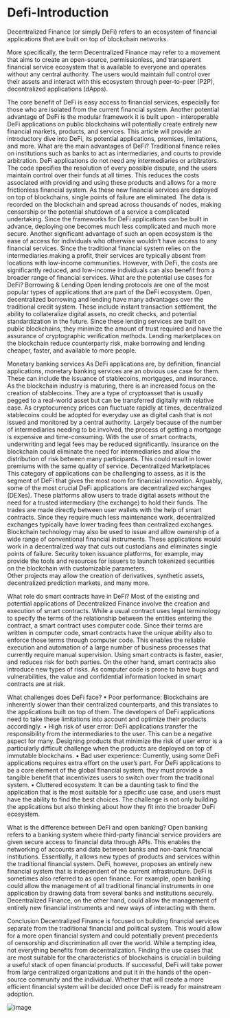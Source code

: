 # Defi-Introduction
Decentralized Finance (or simply DeFi) refers to an ecosystem of financial applications that are built on top of blockchain networks. 

More specifically, the term Decentralized Finance may refer to a movement that aims to create an open-source, permissionless, and transparent financial service ecosystem that is available to everyone and operates without any central authority. The users would maintain full control over their assets and interact with this ecosystem through peer-to-peer (P2P), decentralized applications (dApps).

The core benefit of DeFi is easy access to financial services, especially for those who are isolated from the current financial system. Another potential advantage of DeFi is the modular framework it is built upon - interoperable DeFi applications on public blockchains will potentially create entirely new financial markets, products, and services. 
This article will provide an introductory dive into DeFi, its potential applications, promises, limitations, and more.
What are the main advantages of DeFi?
Traditional finance relies on institutions such as banks to act as intermediaries, and courts to provide arbitration. 
DeFi applications do not need any intermediaries or arbitrators. The code specifies the resolution of every possible dispute, and the users maintain control over their funds at all times. This reduces the costs associated with providing and using these products and allows for a more frictionless financial system.
As these new financial services are deployed on top of blockchains, single points of failure are eliminated. The data is recorded on the blockchain and spread across thousands of nodes, making censorship or the potential shutdown of a service a complicated undertaking. 
Since the frameworks for DeFi applications can be built in advance, deploying one becomes much less complicated and much more secure.
Another significant advantage of such an open ecosystem is the ease of access for individuals who otherwise wouldn’t have access to any financial services. Since the traditional financial system relies on the intermediaries making a profit, their services are typically absent from locations with low-income communities. However, with DeFi, the costs are significantly reduced, and low-income individuals can also benefit from a broader range of financial services.
What are the potential use cases for DeFi?
Borrowing & Lending
Open lending protocols are one of the most popular types of applications that are part of the DeFi ecosystem. Open, decentralized borrowing and lending have many advantages over the traditional credit system. These include instant transaction settlement, the ability to collateralize digital assets, no credit checks, and potential standardization in the future. 
Since these lending services are built on public blockchains, they minimize the amount of trust required and have the assurance of cryptographic verification methods. Lending marketplaces on the blockchain reduce counterparty risk, make borrowing and lending cheaper, faster, and available to more people.

Monetary banking services
As DeFi applications are, by definition, financial applications, monetary banking services are an obvious use case for them. These can include the issuance of stablecoins, mortgages, and insurance.
As the blockchain industry is maturing, there is an increased focus on the creation of stablecoins. They are a type of cryptoasset that is usually pegged to a real-world asset but can be transferred digitally with relative ease. As cryptocurrency prices can fluctuate rapidly at times, decentralized stablecoins could be adopted for everyday use as digital cash that is not issued and monitored by a central authority. 
Largely because of the number of intermediaries needing to be involved, the process of getting a mortgage is expensive and time-consuming. With the use of smart contracts, underwriting and legal fees may be reduced significantly.
Insurance on the blockchain could eliminate the need for intermediaries and allow the distribution of risk between many participants. This could result in lower premiums with the same quality of service. 
Decentralized Marketplaces
This category of applications can be challenging to assess, as it is the segment of DeFi that gives the most room for financial innovation. 
Arguably, some of the most crucial DeFi applications are decentralized exchanges (DEXes). These platforms allow users to trade digital assets without the need for a trusted intermediary (the exchange) to hold their funds. The trades are made directly between user wallets with the help of smart contracts. 
Since they require much less maintenance work, decentralized exchanges typically have lower trading fees than centralized exchanges. 
Blockchain technology may also be used to issue and allow ownership of a wide range of conventional financial instruments. These applications would work in a decentralized way that cuts out custodians and eliminates single points of failure.
Security token issuance platforms, for example, may provide the tools and resources for issuers to launch tokenized securities on the blockchain with customizable parameters.  
Other projects may allow the creation of derivatives, synthetic assets, decentralized prediction markets, and many more.

What role do smart contracts have in DeFi?
Most of the existing and potential applications of Decentralized Finance involve the creation and execution of smart contracts. While a usual contract uses legal terminology to specify the terms of the relationship between the entities entering the contract, a smart contract uses computer code.
Since their terms are written in computer code, smart contracts have the unique ability also to enforce those terms through computer code. This enables the reliable execution and automation of a large number of business processes that currently require manual supervision.
Using smart contracts is faster, easier, and reduces risk for both parties. On the other hand, smart contracts also introduce new types of risks. As computer code is prone to have bugs and vulnerabilities, the value and confidential information locked in smart contracts are at risk.

What challenges does DeFi face?
•	Poor performance: Blockchains are inherently slower than their centralized counterparts, and this translates to the applications built on top of them. The developers of DeFi applications need to take these limitations into account and optimize their products accordingly.
•	High risk of user error: DeFi applications transfer the responsibility from the intermediaries to the user. This can be a negative aspect for many. Designing products that minimize the risk of user error is a particularly difficult challenge when the products are deployed on top of immutable blockchains.
•	Bad user experience: Currently, using some DeFi applications requires extra effort on the user’s part. For DeFi applications to be a core element of the global financial system, they must provide a tangible benefit that incentivizes users to switch over from the traditional system.
•	Cluttered ecosystem: It can be a daunting task to find the application that is the most suitable for a specific use case, and users must have the ability to find the best choices. The challenge is not only building the applications but also thinking about how they fit into the broader DeFi ecosystem.

What is the difference between DeFi and open banking?
Open banking refers to a banking system where third-party financial service providers are given secure access to financial data through APIs. This enables the networking of accounts and data between banks and non-bank financial institutions. Essentially, it allows new types of products and services within the traditional financial system. 
DeFi, however, proposes an entirely new financial system that is independent of the current infrastructure. DeFi is sometimes also referred to as open finance.
For example, open banking could allow the management of all traditional financial instruments in one application by drawing data from several banks and institutions securely. 
Decentralized Finance, on the other hand, could allow the management of entirely new financial instruments and new ways of interacting with them.

Conclusion
Decentralized Finance is focused on building financial services separate from the traditional financial and political system. This would allow for a more open financial system and could potentially prevent precedents of censorship and discrimination all over the world.
While a tempting idea, not everything benefits from decentralization. Finding the use cases that are most suitable for the characteristics of blockchains is crucial in building a useful stack of open financial products.
If successful, DeFi will take power from large centralized organizations and put it in the hands of the open-source community and the individual. Whether that will create a more efficient financial system will be decided once DeFi is ready for mainstream adoption.







![image](https://user-images.githubusercontent.com/72256301/115105261-78607500-9f66-11eb-94b0-af094517fae7.png)

